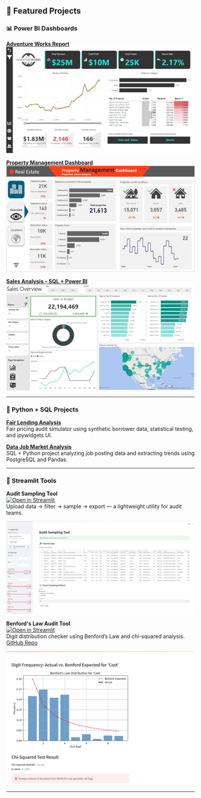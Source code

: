 
## 🚀 Featured Projects

### 📊 Power BI Dashboards

**[Adventure Works Report](https://app.powerbi.com/view?r=eyJrIjoiODhkYWI5ZmYtZTk0Yy00NjUwLTg0YjItNjI3ODA3MDk1N2U5IiwidCI6ImRmODY3OWNkLWE4MGUtNDVkOC05OWFjLWM4M2VkN2ZmOTVhMCJ9)**  
[![Adventure Works](assets/img/AdventureWorks.png)](https://app.powerbi.com/view?r=eyJrIjoiODhkYWI5ZmYtZTk0Yy00NjUwLTg0YjItNjI3ODA3MDk1N2U5IiwidCI6ImRmODY3OWNkLWE4MGUtNDVkOC05OWFjLWM4M2VkN2ZmOTVhMCJ9)

**[Property Management Dashboard](https://app.powerbi.com/view?r=eyJrIjoiZjc0MTliNDYtNjZmYy00MWY1LTlmNTEtMmFiNGI2Y2FmOGY2IiwidCI6ImRmODY3OWNkLWE4MGUtNDVkOC05OWFjLWM4M2VkN2ZmOTVhMCJ9)**  
[![Property Management](assets/img/property_management.png)](https://app.powerbi.com/view?r=eyJrIjoiZjc0MTliNDYtNjZmYy00MWY1LTlmNTEtMmFiNGI2Y2FmOGY2IiwidCI6ImRmODY3OWNkLWE4MGUtNDVkOC05OWFjLWM4M2VkN2ZmOTVhMCJ9)

**[Sales Analysis – SQL + Power BI](https://github.com/colby-k/SQL_PowerBI_Project_Sales_Analysis)**  
[![Sales Dashboard](assets/img/Sales_Report.png)](https://app.powerbi.com/view?r=eyJrIjoiODBmZTYzMzAtYzZlMi00ODRlLWE2ZWItMmJkNDgwODhlNTc2IiwidCI6ImRmODY3OWNkLWE4MGUtNDVkOC05OWFjLWM4M2VkN2ZmOTVhMCJ9)

---

### 🐍 Python + SQL Projects

**[Fair Lending Analysis](https://github.com/colby-k/Python_Project_Fair_Lending_Analysis)**  
Fair pricing audit simulator using synthetic borrower data, statistical testing, and ipywidgets UI.

**[Data Job Market Analysis](https://github.com/colby-k/SQL_Project_Data_Job_Analysis)**  
SQL + Python project analyzing job posting data and extracting trends using PostgreSQL and Pandas.

---

### 🧪 Streamlit Tools

**Audit Sampling Tool**  
[![Open in Streamlit](https://static.streamlit.io/badges/streamlit_badge_black_white.svg)](https://audit-sampling-tool.streamlit.app/)  
Upload data → filter → sample → export — a lightweight utility for audit teams.

![Audit Sampling Tool Screenshot](assets/img/sampling_tool.png)

**Benford's Law Audit Tool**  
[![Open in Streamlit](https://static.streamlit.io/badges/streamlit_badge_black_white.svg)](https://benfords-law-audit-tool.streamlit.app)  
Digit distribution checker using Benford’s Law and chi-squared analysis.  
[GitHub Repo](https://github.com/colby-k/benfords-law-audit-tool)

![Benford's Law Screenshot](assets/img/benfords_law.png)

---

